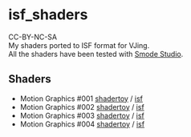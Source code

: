 # isf_shaders

CC-BY-NC-SA  
My shaders ported to ISF format for VJing.  
All the shaders have been tested with [Smode Studio](https://smode.fr/products/).

## Shaders

* Motion Graphics #001 [shadertoy](https://www.shadertoy.com/view/tlcXD8) / [isf](shaders/motiongraphics_001.fs)
* Motion Graphics #002 [shadertoy](https://www.shadertoy.com/view/wt3SRl) / [isf](shaders/motiongraphics_002.fs)
* Motion Graphics #003 [shadertoy](https://www.shadertoy.com/view/3lyXzz) / [isf](shaders/motiongraphics_003.fs)
* Motion Graphics #004 [shadertoy](https://www.shadertoy.com/view/WtGXWW) / [isf](shaders/motiongraphics_004.fs)
